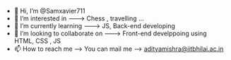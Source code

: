 - 👋 Hi, I’m @Samxavier711
- 👀 I’m interested in ---> Chess , travelling ...
- 🌱 I’m currently learning ---> JS, Back-end developing
- 💞️ I’m looking to collaborate on ---> Front-end develppoing using HTML, CSS , JS
- 📫 How to reach me --> You can mail me --> adityamishra@iitbhilai.ac.in
                          


